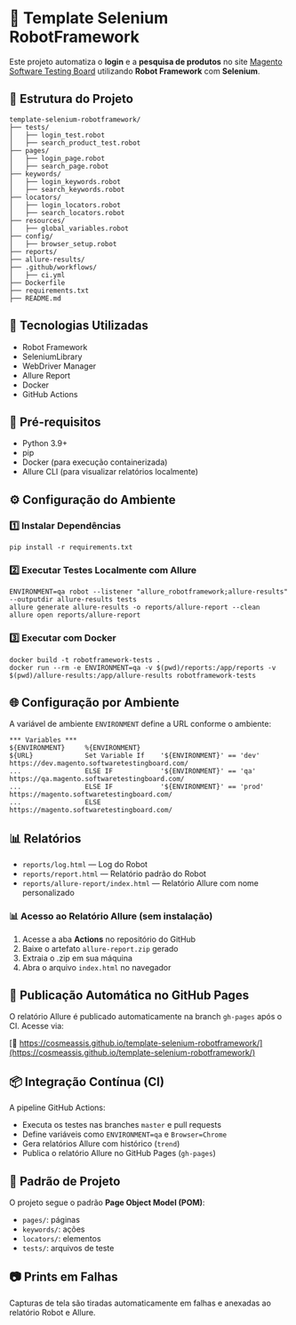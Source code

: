 # 🤖 Template Selenium RobotFramework

Este projeto automatiza o **login** e a **pesquisa de produtos** no site [Magento Software Testing Board](https://magento.softwaretestingboard.com/) utilizando **Robot Framework** com **Selenium**.

## 📁 Estrutura do Projeto

```
template-selenium-robotframework/
├── tests/
│   ├── login_test.robot
│   ├── search_product_test.robot
├── pages/
│   ├── login_page.robot
│   ├── search_page.robot
├── keywords/
│   ├── login_keywords.robot
│   ├── search_keywords.robot
├── locators/
│   ├── login_locators.robot
│   ├── search_locators.robot
├── resources/
│   ├── global_variables.robot
├── config/
│   ├── browser_setup.robot
├── reports/
├── allure-results/
├── .github/workflows/
│   ├── ci.yml
├── Dockerfile
├── requirements.txt
├── README.md
```

## 🚀 Tecnologias Utilizadas

- Robot Framework
- SeleniumLibrary
- WebDriver Manager
- Allure Report
- Docker
- GitHub Actions

## 📌 Pré-requisitos

- Python 3.9+
- pip
- Docker (para execução containerizada)
- Allure CLI (para visualizar relatórios localmente)

## ⚙️ Configuração do Ambiente

### 1️⃣ Instalar Dependências
```
pip install -r requirements.txt
```

### 2️⃣ Executar Testes Localmente com Allure
```
ENVIRONMENT=qa robot --listener "allure_robotframework;allure-results" --outputdir allure-results tests
allure generate allure-results -o reports/allure-report --clean
allure open reports/allure-report
```

### 3️⃣ Executar com Docker
```
docker build -t robotframework-tests .
docker run --rm -e ENVIRONMENT=qa -v $(pwd)/reports:/app/reports -v $(pwd)/allure-results:/app/allure-results robotframework-tests
```

## 🌐 Configuração por Ambiente

A variável de ambiente `ENVIRONMENT` define a URL conforme o ambiente:

```
*** Variables ***
${ENVIRONMENT}     %{ENVIRONMENT}
${URL}             Set Variable If    '${ENVIRONMENT}' == 'dev'    https://dev.magento.softwaretestingboard.com/
...                ELSE IF            '${ENVIRONMENT}' == 'qa'     https://qa.magento.softwaretestingboard.com/
...                ELSE IF            '${ENVIRONMENT}' == 'prod'   https://magento.softwaretestingboard.com/
...                ELSE               https://magento.softwaretestingboard.com/
```

## 📊 Relatórios

- `reports/log.html` — Log do Robot
- `reports/report.html` — Relatório padrão do Robot
- `reports/allure-report/index.html` — Relatório Allure com nome personalizado

### 📊 Acesso ao Relatório Allure (sem instalação)
1. Acesse a aba **Actions** no repositório do GitHub
2. Baixe o artefato `allure-report.zip` gerado
3. Extraia o .zip em sua máquina
4. Abra o arquivo `index.html` no navegador

## 🚀 Publicação Automática no GitHub Pages

O relatório Allure é publicado automaticamente na branch `gh-pages` após o CI. Acesse via:

[🔗 https://cosmeassis.github.io/template-selenium-robotframework/](https://cosmeassis.github.io/template-selenium-robotframework/)

## 📦 Integração Contínua (CI)

A pipeline GitHub Actions:
- Executa os testes nas branches `master` e pull requests
- Define variáveis como `ENVIRONMENT=qa` e `Browser=Chrome`
- Gera relatórios Allure com histórico (`trend`)
- Publica o relatório Allure no GitHub Pages (`gh-pages`)

## 🧱 Padrão de Projeto

O projeto segue o padrão **Page Object Model (POM)**:
- `pages/`: páginas
- `keywords/`: ações
- `locators/`: elementos
- `tests/`: arquivos de teste

## 📷 Prints em Falhas

Capturas de tela são tiradas automaticamente em falhas e anexadas ao relatório Robot e Allure.